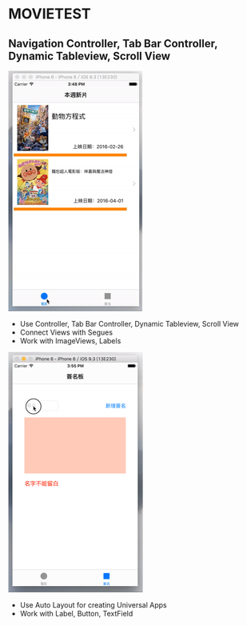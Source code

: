 # MOVIETEST
## Navigation Controller, Tab Bar Controller, Dynamic Tableview, Scroll View


![image](https://github.com/stephyang/MOVIETEST/blob/master/MOVIETEST01.gif)

* Use Controller, Tab Bar Controller, Dynamic Tableview, Scroll View
* Connect Views with Segues
* Work with ImageViews, Labels


![image](https://github.com/stephyang/MOVIETEST/blob/master/MOVIETEST02.gif)

* Use Auto Layout for creating Universal Apps
* Work with Label, Button, TextField 
